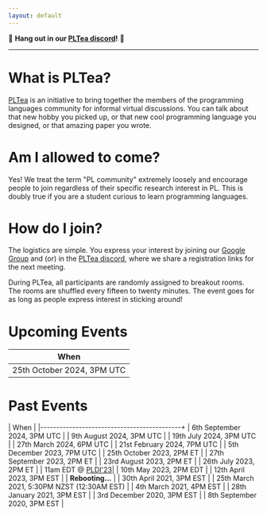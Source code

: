 ```yaml
---
layout: default
---
```

🎊  **Hang out in our [PLTea discord](https://discord.gg/d7xK5yuNYk)!** 	🎊

---
# What is PLTea?

[PLTea](https://pltea.github.io/) is an initiative to bring together the members of the programming languages community for informal virtual discussions.
You can talk about that new hobby you picked up, or that new cool programming language you designed, or that amazing paper you wrote.

# Am I allowed to come?

Yes! We treat the term "PL community" extremely loosely and encourage people to join regardless of their specific research interest in PL.
This is doubly true if you are a student curious to learn programming languages.

# How do I join?

The logistics are simple. You express your interest by joining our [Google Group][group] and (or) in the [PLTea discord](https://discord.gg/d7xK5yuNYk), where we share a registration links for the next meeting. 

During PLTea, all participants are randomly assigned to breakout rooms. The rooms are shuffled every fifteen to twenty minutes.
The event goes for as long as people express interest in sticking around!

# Upcoming Events

| When                                       |
|--------------------------------------------|
| 25th October 2024, 3PM UTC                  |

# Past Events 

| When                                       | 
|--------------------------------------------+
| 6th September 2024, 3PM UTC                  |
| 9th August 2024, 3PM UTC                  |
| 19th July 2024, 3PM UTC                  |
| 27th March 2024, 6PM UTC                  |
| 21st February 2024, 7PM UTC                  |
| 5th December 2023, 7PM UTC                 |
| 25th October 2023, 2PM ET                  |
| 27th September 2023, 2PM ET                  |
| 23rd August 2023, 2PM ET                  |
| 26th July 2023, 2PM ET                  |
| 11am EDT @ [PLDI'23](https://pldi23.sigplan.org/track/)|
| 10th May 2023, 2PM EDT                     |
| 12th April 2023, 3PM EST                   |
| **Rebooting...**                           |
| 30th April 2021, 3PM EST                   |
| 25th March 2021, 5:30PM NZST (12:30AM EST) |
| 4th March 2021, 4PM EST                    |
| 28th January 2021, 3PM EST                 |
| 3rd December 2020, 3PM EST                 |
| 8th September 2020, 3PM EST                |

[group]: https://groups.google.com/g/pltea
[Discord]: https://discord.gg/d7xK5yuNYk
